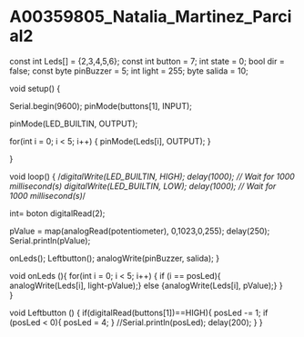 # A00359805_Natalia_Martinez_Parcial2


const int Leds[] = {2,3,4,5,6};
const int button = 7;
int state = 0;
bool dir = false;
const byte pinBuzzer = 5;
int light = 255;
byte salida = 10;

void setup()
{
  
  Serial.begin(9600);
  pinMode(buttons[1], INPUT);
  
  pinMode(LED_BUILTIN, OUTPUT);
  
   

   for(int i = 0; i < 5; i++)
  {
    pinMode(Leds[i], OUTPUT); 
  }
    
}

void loop()
{
  /*digitalWrite(LED_BUILTIN, HIGH);
  delay(1000); // Wait for 1000 millisecond(s)
  digitalWrite(LED_BUILTIN, LOW);
  delay(1000); // Wait for 1000 millisecond(s)*/
  
  int= boton digitalRead(2);
  
  pValue = map(analogRead(potentiometer), 0,1023,0,255);
  delay(250);
  Serial.println(pValue);
           
  onLeds();
  Leftbutton();
  analogWrite(pinBuzzer, salida);
}

void onLeds (){
   for(int i = 0; i < 5; i++)
  {
     if (i == posLed){
       analogWrite(Leds[i], light-pValue);}
     else {analogWrite(Leds[i], pValue);}
  }  
}

void Leftbutton () {
 if(digitalRead(buttons[1])==HIGH){
      posLed -= 1;
    if (posLed < 0){
    posLed = 4;
    }
    //Serial.println(posLed);
    delay(200);
  } 
}

